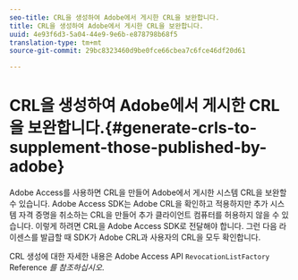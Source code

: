 ```yaml
---
seo-title: CRL을 생성하여 Adobe에서 게시한 CRL을 보완합니다.
title: CRL을 생성하여 Adobe에서 게시한 CRL을 보완합니다.
uuid: 4e93f6d3-5a04-44e9-9e6b-e878798b68f5
translation-type: tm+mt
source-git-commit: 29bc8323460d9be0fce66cbea7c6fce46df20d61

---
```



# CRL을 생성하여 Adobe에서 게시한 CRL을 보완합니다.{#generate-crls-to-supplement-those-published-by-adobe}

Adobe Access를 사용하면 CRL을 만들어 Adobe에서 게시한 시스템 CRL을 보완할 수 있습니다. Adobe Access SDK는 Adobe CRL을 확인하고 적용하지만 추가 시스템 자격 증명을 취소하는 CRL을 만들어 추가 클라이언트 컴퓨터를 허용하지 않을 수 있습니다. 이렇게 하려면 CRL을 Adobe Access SDK로 전달해야 합니다. 그런 다음 라이센스를 발급할 때 SDK가 Adobe CRL과 사용자의 CRL을 모두 확인합니다.

CRL 생성에 대한 자세한 내용은 Adobe Access API `RevocationListFactory` Reference *를 참조하십시오*.
